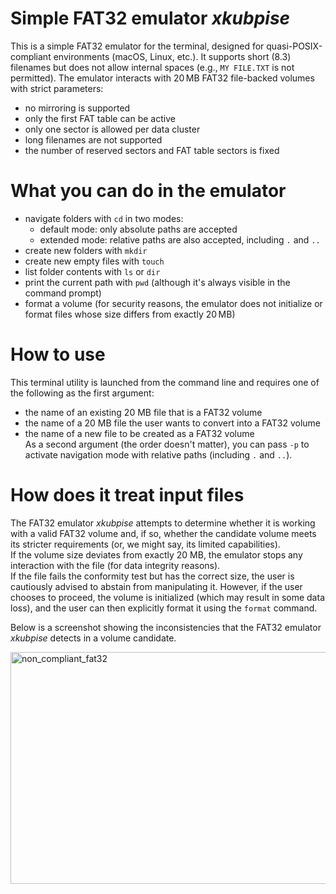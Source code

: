 # Simple FAT32 emulator _xkubpise_
This is a simple FAT32 emulator for the terminal, designed for quasi-POSIX-compliant environments (macOS, Linux, etc.). It supports short (8.3) filenames but does not allow internal spaces (e.g., `MY FILE.TXT` is not permitted). The emulator interacts with 20 MB FAT32 file-backed volumes with strict parameters:
- no mirroring is supported
- only the first FAT table can be active
- only one sector is allowed per data cluster
- long filenames are not supported
- the number of reserved sectors and FAT table sectors is fixed

# What you can do in the emulator
- navigate folders with `cd` in two modes:
  - default mode: only absolute paths are accepted
  - extended mode: relative paths are also accepted, including `.` and `..`
- create new folders with `mkdir`
- create new empty files with `touch`
- list folder contents with `ls` or `dir`
- print the current path with `pwd` (although it's always visible in the command prompt)
- format a volume (for security reasons, the emulator does not initialize or format files whose size differs from exactly 20 MB)

# How to use
This terminal utility is launched from the command line and requires one of the following as the first argument:
- the name of an existing 20 MB file that is a FAT32 volume  
- the name of a 20 MB file the user wants to convert into a FAT32 volume  
- the name of a new file to be created as a FAT32 volume  
As a second argument (the order doesn't matter), you can pass `-p` to activate navigation mode with relative paths (including `.` and `..`).

# How does it treat input files
The FAT32 emulator _xkubpise_ attempts to determine whether it is working with a valid FAT32 volume and, if so, whether the candidate volume meets its stricter requirements (or, we might say, its limited capabilities).  
If the volume size deviates from exactly 20 MB, the emulator stops any interaction with the file (for data integrity reasons).  
If the file fails the conformity test but has the correct size, the user is cautiously advised to abstain from manipulating it. However, if the user chooses to proceed, the volume is initialized (which may result in some data loss), and the user can then explicitly format it using the `format` command.


Below is a screenshot showing the inconsistencies that the FAT32 emulator _xkubpise_ detects in a volume candidate.

<img width="730" height="371" alt="non_compliant_fat32" src="https://github.com/user-attachments/assets/0840c0a8-7f24-4761-83a8-8434943743a4" />
